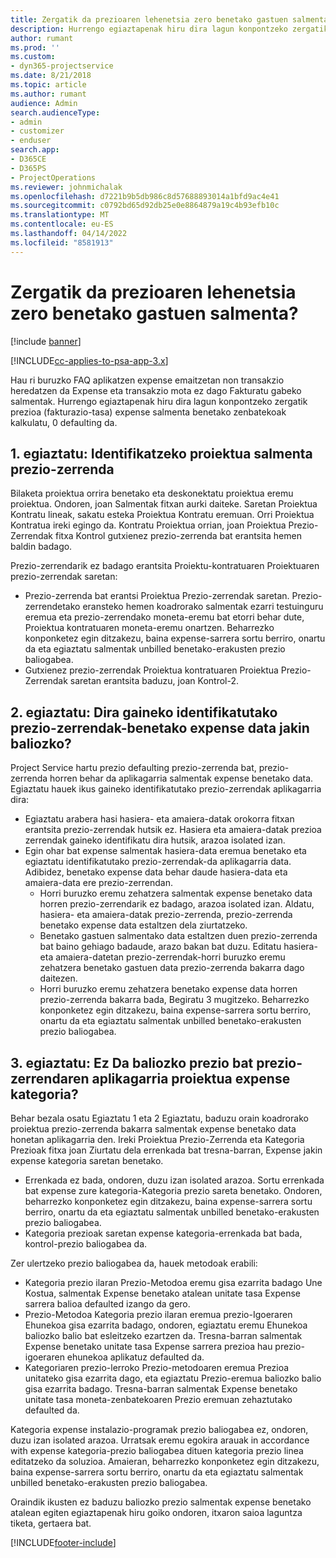 ```yaml
---
title: Zergatik da prezioaren lehenetsia zero benetako gastuen salmenta?
description: Hurrengo egiaztapenak hiru dira lagun konpontzeko zergatik prezio expense salmenta benetako zenbatekoak kalkulatu, 0 defaulting da.
author: rumant
ms.prod: ''
ms.custom:
- dyn365-projectservice
ms.date: 8/21/2018
ms.topic: article
ms.author: rumant
audience: Admin
search.audienceType:
- admin
- customizer
- enduser
search.app:
- D365CE
- D365PS
- ProjectOperations
ms.reviewer: johnmichalak
ms.openlocfilehash: d7221b9b5db986c8d57688893014a1bfd9ac4e41
ms.sourcegitcommit: c0792bd65d92db25e0e8864879a19c4b93efb10c
ms.translationtype: MT
ms.contentlocale: eu-ES
ms.lasthandoff: 04/14/2022
ms.locfileid: "8581913"
---
```

# <a name="why-is-the-price-defaulting-to-zero-on-expense-sales-actuals"></a>Zergatik da prezioaren lehenetsia zero benetako gastuen salmenta?

[!include [banner](../includes/psa-now-project-operations.md)]

[!INCLUDE[cc-applies-to-psa-app-3.x](../includes/cc-applies-to-psa-app-3x.md)]

Hau ri buruzko FAQ aplikatzen expense emaitzetan non transakzio heredatzen da Expense eta transakzio mota ez dago Fakturatu gabeko salmentak. Hurrengo egiaztapenak hiru dira lagun konpontzeko zergatik prezioa (fakturazio-tasa) expense salmenta benetako zenbatekoak kalkulatu, 0 defaulting da.

## <a name="check-1-identify-the-sales-price-list-for-project"></a>1. egiaztatu: Identifikatzeko proiektua salmenta prezio-zerrenda

Bilaketa proiektua orrira benetako eta deskonektatu proiektua eremu proiektua. Ondoren, joan Salmentak fitxan aurki daiteke. Saretan Proiektua Kontratu lineak, sakatu esteka Proiektua Kontratu eremuan. Orri Proiektua Kontratua ireki egingo da. Kontratu Proiektua orrian, joan Proiektua Prezio-Zerrendak fitxa Kontrol gutxienez prezio-zerrenda bat erantsita hemen baldin badago.

Prezio-zerrendarik ez badago erantsita Proiektu-kontratuaren Proiektuaren prezio-zerrendak saretan:

- Prezio-zerrenda bat erantsi Proiektua Prezio-zerrendak saretan. Prezio-zerrendetako eransteko hemen koadrorako salmentak ezarri testuinguru eremua eta prezio-zerrendako moneta-eremu bat etorri behar dute, Proiektua kontratuaren moneta-eremu onartzen. Beharrezko konponketez egin ditzakezu, baina expense-sarrera sortu berriro, onartu da eta egiaztatu salmentak unbilled benetako-erakusten prezio baliogabea.
- Gutxienez prezio-zerrendak Proiektua kontratuaren Proiektua Prezio-Zerrendak saretan erantsita baduzu, joan Kontrol-2.

## <a name="check-2-are-any-of-the-price-lists-identified-above-valid-for-the-specific-date-of-the-expense-actual"></a>2. egiaztatu: Dira gaineko identifikatutako prezio-zerrendak-benetako expense data jakin baliozko?

Project Service hartu prezio defaulting prezio-zerrenda bat, prezio-zerrenda horren behar da aplikagarria salmentak expense benetako data. Egiaztatu hauek ikus gaineko identifikatutako prezio-zerrendak aplikagarria dira:

- Egiaztatu arabera hasi hasiera- eta amaiera-datak orokorra fitxan erantsita prezio-zerrendak hutsik ez. Hasiera eta amaiera-datak prezioa zerrendak gaineko identifikatu dira hutsik, arazoa isolated izan. 
- Egin ohar bat expense salmentak hasiera-data eremua benetako eta egiaztatu identifikatutako prezio-zerrendak-da aplikagarria data. Adibidez, benetako expense data behar daude hasiera-data eta amaiera-data ere prezio-zerrendan. 
    - Horri buruzko eremu zehatzera salmentak expense benetako data horren prezio-zerrendarik ez badago, arazoa isolated izan. Aldatu, hasiera- eta amaiera-datak prezio-zerrenda, prezio-zerrenda benetako expense data estaltzen dela ziurtatzeko. 
    - Benetako gastuen salmentako data estaltzen duen prezio-zerrenda bat baino gehiago badaude, arazo bakan bat duzu. Editatu hasiera- eta amaiera-datetan prezio-zerrendak-horri buruzko eremu zehatzera benetako gastuen data prezio-zerrenda bakarra dago daitezen. 
    - Horri buruzko eremu zehatzera benetako expense data horren prezio-zerrenda bakarra bada, Begiratu 3 mugitzeko.
Beharrezko konponketez egin ditzakezu, baina expense-sarrera sortu berriro, onartu da eta egiaztatu salmentak unbilled benetako-erakusten prezio baliogabea.

## <a name="check-3-is-there-a-valid-price-for-the-expense-category-in-the-applicable-project-price-list"></a>3. egiaztatu: Ez Da baliozko prezio bat prezio-zerrendaren aplikagarria proiektua expense kategoria? 

Behar bezala osatu Egiaztatu 1 eta 2 Egiaztatu, baduzu orain koadrorako proiektua prezio-zerrenda bakarra salmentak expense benetako data honetan aplikagarria den. Ireki Proiektua Prezio-Zerrenda eta Kategoria Prezioak fitxa joan Ziurtatu dela errenkada bat tresna-barran, Expense jakin expense kategoria saretan benetako.
 
- Errenkada ez bada, ondoren, duzu izan isolated arazoa. Sortu errenkada bat expense zure kategoria-Kategoria prezio sareta benetako. Ondoren, beharrezko konponketez egin ditzakezu, baina expense-sarrera sortu berriro, onartu da eta egiaztatu salmentak unbilled benetako-erakusten prezio baliogabea. 
- Kategoria prezioak saretan expense kategoria-errenkada bat bada, kontrol-prezio baliogabea da.

Zer ulertzeko prezio baliogabea da, hauek metodoak erabili:

- Kategoria prezio ilaran Prezio-Metodoa eremu gisa ezarrita badago Une Kostua, salmentak Expense benetako atalean unitate tasa Expense sarrera balioa defaulted izango da gero.
- Prezio-Metodoa Kategoria prezio ilaran eremua prezio-Igoeraren Ehunekoa gisa ezarrita badago, ondoren, egiaztatu eremu Ehunekoa baliozko balio bat esleitzeko ezartzen da. Tresna-barran salmentak Expense benetako unitate tasa Expense sarrera prezioa hau prezio-igoeraren ehunekoa aplikatuz defaulted da.
- Kategoriaren prezio-lerroko Prezio-metodoaren eremua Prezioa unitateko gisa ezarrita dago, eta egiaztatu Prezio-eremua baliozko balio gisa ezarrita badago. Tresna-barran salmentak Expense benetako unitate tasa moneta-zenbatekoaren Prezio eremuan zehaztutako defaulted da.

Kategoria expense instalazio-programak prezio baliogabea ez, ondoren, duzu izan isolated arazoa. Urratsak eremu egokira arauak in accordance with expense kategoria-prezio baliogabea dituen kategoria prezio linea editatzeko da soluzioa. Amaieran, beharrezko konponketez egin ditzakezu, baina expense-sarrera sortu berriro, onartu da eta egiaztatu salmentak unbilled benetako-erakusten prezio baliogabea.

Oraindik ikusten ez baduzu baliozko prezio salmentak expense benetako atalean egiten egiaztapenak hiru goiko ondoren, itxaron saioa laguntza tiketa, gertaera bat.




[!INCLUDE[footer-include](../includes/footer-banner.md)]
